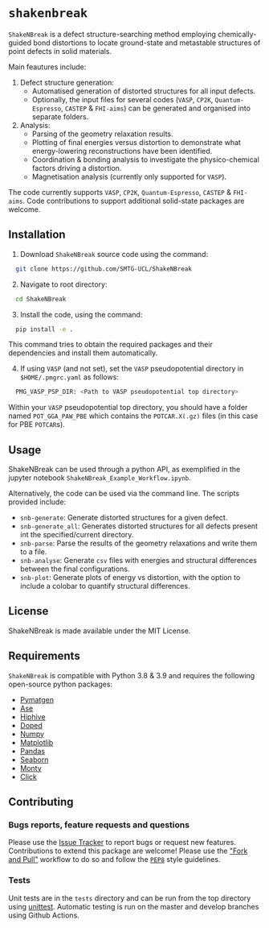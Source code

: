 # `shakenbreak`
`ShakeNBreak` is a defect structure-searching method employing chemically-guided bond distortions to locate ground-state and metastable structures of point defects in solid materials.

Main feautures include:
1. Defect structure generation:
   * Automatised generation of distorted structures for all input defects.
   * Optionally, the input files for several codes (`VASP`, `CP2K`, `Quantum-Espresso`, `CASTEP` & `FHI-aims`) can be generated and organised into separate folders.
2. Analysis:
   * Parsing of the geometry relaxation results.
   * Plotting of final energies versus distortion to demonstrate what energy-lowering reconstructions have been identified.
   * Coordination & bonding analysis to investigate the physico-chemical factors driving a distortion.
   * Magnetisation analysis (currently only supported for `VASP`).

The code currently supports `VASP`, `CP2K`, `Quantum-Espresso`, `CASTEP` & `FHI-aims`. Code contributions to support additional solid-state packages are welcome.

## Installation
1. Download `ShakeNBreak` source code using the command:
```bash
  git clone https://github.com/SMTG-UCL/ShakeNBreak
```
2. Navigate to root directory:
```bash
  cd ShakeNBreak
```
3. Install the code, using the command:
```bash
  pip install -e .
```
   This command tries to obtain the required packages and their dependencies and install them automatically.

4. If using `VASP` (and not set), set the `VASP` pseudopotential directory in `$HOME/.pmgrc.yaml` as follows:
```bash
  PMG_VASP_PSP_DIR: <Path to VASP pseudopotential top directory>
```
   Within your `VASP` pseudopotential top directory, you should have a folder named `POT_GGA_PAW_PBE` which contains the `POTCAR.X(.gz)` files (in this case for PBE `POTCAR`s).

## Usage
ShakeNBreak can be used through a python API, as exemplified in the jupyter notebook `ShakeNBreak_Example_Workflow.ipynb`.

Alternatively, the code can be used via the command line. The scripts provided include:
* `snb-generate`: Generate distorted structures for a given defect.
* `snb-generate_all`: Generates distorted structures for all defects present int the specified/current directory.
* `snb-parse`: Parse the results of the geometry relaxations and write them to a file.
* `snb-analyse`: Generate `csv` files with energies and structural differences between the final configurations.
* `snb-plot`: Generate plots of energy vs distortion, with the option to include a colobar to quantify structural differences.


## License
ShakeNBreak is made available under the MIT License.

## Requirements
`ShakeNBreak` is compatible with Python 3.8 & 3.9 and requires the following open-source python packages:
* [Pymatgen](https://pymatgen.org/)
* [Ase](https://wiki.fysik.dtu.dk/ase/)
* [Hiphive](https://hiphive.materialsmodeling.org/)
* [Doped](https://github.com/SMTG-UCL/doped)
* [Numpy](https://numpy.org/)
* [Matplotlib](https://matplotlib.org/)
* [Pandas](https://pandas.pydata.org/)
* [Seaborn](https://seaborn.pydata.org/)
* [Monty](https://pythonhosted.org/monty/index.html)
* [Click](https://click.palletsprojects.com/en/8.1.x/)

## Contributing

### Bugs reports, feature requests and questions
Please use the [Issue Tracker](https://github.com/SMTG-UCL/ShakeNBreak/issues) to report bugs or request new features.
Contributions to extend this package are welcome! Please use the ["Fork and Pull"](https://docs.github.com/en/get-started/quickstart/contributing-to-projects) workflow to do so and follow the [`PEP8`](https://peps.python.org/pep-0008/) style guidelines.

### Tests
Unit tests are in the `tests` directory and can be run from the top directory using [unittest](https://docs.python.org/3/library/unittest.html).
Automatic testing is run on the master and develop branches using Github Actions.
